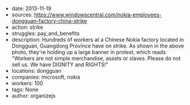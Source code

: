 - date: 2013-11-19
- sources: https://www.windowscentral.com/nokia-employees-dongguan-factory-china-strike
- action: strike
- struggles: pay_and_benefits
- description: Hundreds of workers at a Chinese Nokia factory located in Dongguan, Guangdong Province have on strike. As shown in the above photo, they're holding up a large banner in protest, which reads "Workers are not simple merchandise, assets or slaves. Please do not sell us. We have DIGNITY and RIGHTS!"
- locations: dongguan
- companies: microsoft, nokia
- workers: 100
- tags: None
- author: organizejs
